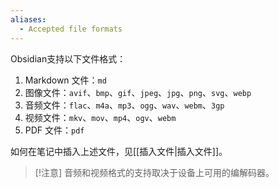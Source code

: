 ```yaml
---
aliases:
  - Accepted file formats
---
```


Obsidian支持以下文件格式：

1. Markdown 文件：`md`
2. 图像文件：`avif`、`bmp`、`gif`、`jpeg`、`jpg`、`png`、`svg`、`webp`
3. 音频文件：`flac`、`m4a`、`mp3`、`ogg`、`wav`、`webm`、`3gp`
4. 视频文件：`mkv`、`mov`、`mp4`、`ogv`、`webm`
5. PDF 文件：`pdf`

如何在笔记中插入上述文件，见[[插入文件|插入文件]]。

> [!注意]
> 音频和视频格式的支持取决于设备上可用的编解码器。